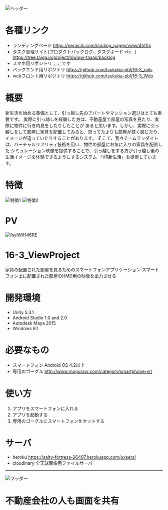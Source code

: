 ![ヘッダー](https://media.taiga.io/attachments/5/0/f/3/79429195aa6ebfeb3270acb8098a9c7b01c85e214621af730100cabf7c41/head.png)

# 各種リンク
- ランディングページ
  https://peraichi.com/landing_pages/view/4hf0v
- タスク管理サイト(プロダクトバックログ，タスクボード etc...)
  https://tree.taiga.io/project/hiwiqw-taaas/backlog
- スマホ用リポジトリ
  ここです
- バックエンド用リポジトリ
  https://github.com/tsukuba-pbl/16-3_rails
- webフロント用リポジトリ
  https://github.com/tsukuba-pbl/16-3_Web

# 概要
 新生活を始める準備として、引っ越し先のアパートやマンション選びはとても重要です。
実際に引っ越しを経験した方は、不動産屋で部屋の写真を見たり、実際に物件に行き内見をしたりしたことが
あると思います。しかし、実際に引っ越しをして部屋に家具を配置してみると、思ってたよりも部屋が狭く感じたり、
イメージが違っていたりすることがあります。
 そこで、我々チームラッダイトは、バーチャルリアリティ技術を用い、物件の部屋にお気に入りの家具を配置した
シミュレーション映像を提供することで、引っ越しをする方が引っ越し後の生活イメージを体験できるようにするシステム
「VR新生活」を提案しています。

# 特徴
![特徴1](https://media.taiga.io/attachments/a/8/2/8/746187736eb12444c80abb57ac66447755b52af6cc072d9f4d0eb885e396/te-zheng-1.png)
![特徴2](https://media.taiga.io/attachments/4/f/8/b/9902401a4b271276fbb9ca397b954616b907f485513badf139dda144b5c8/te-zheng-2.png)

# PV
[![fsylWlH46RE](http://img.youtube.com/vi/fsylWlH46RE/0.jpg)](http://www.youtube.com/watch?v=fsylWlH46RE)

# 16-3_ViewProject
家具の配置された部屋を見るためのスマートフォンアプリケーション
スマートフォン上に配置された部屋のHMD用の映像を出力させる

# 開発環境
- Unity 5.3.1
- Android Studio 1.0 and 2.0
- Autodesk Maya 2015
- Windows 8.1

# 必要なもの
- スマートフォン Android OS 4.2以上
- 専用のゴーグル
  http://www.moguravr.com/category/smartphone-vr/

# 使い方
1. アプリをスマートフォンに入れる
1. アプリを起動する
1. 専用のゴーグルにスマートフォンをセットする

# サーバ
- heroku https://salty-fortress-26407.herokuapp.com/uxsers/
- cloudinary 全天球画像用ファイルサーバ

---
![フッダー](https://media.taiga.io/attachments/0/9/0/d/a7c7f9692bd302008193612e672316a53635f3200f75c9cd441203e2b912/foot.png)

# 不動産会社の人も画面を共有
